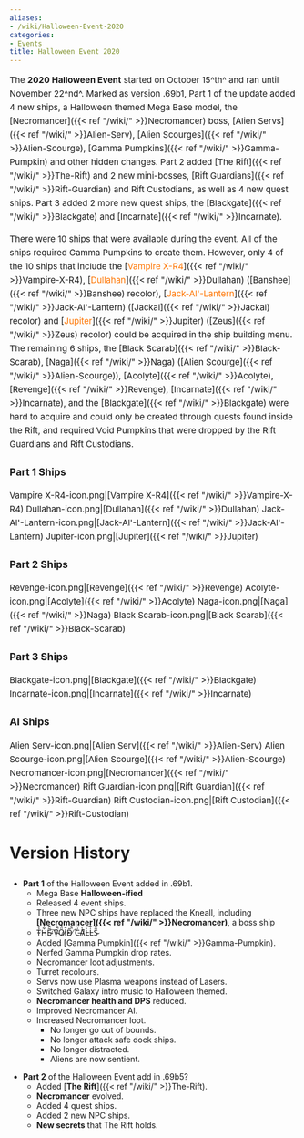 ```yaml
---
aliases:
- /wiki/Halloween-Event-2020
categories:
- Events
title: Halloween Event 2020
---
```


<div class="cardcontainer" style="font-size:15px; line-height:24px">

The **2020 Halloween Event** started on October 15^th^ and ran until November 22^nd^. Marked as version .69b1, Part 1 of the update added 4 new ships, a Halloween themed Mega Base model, the [Necromancer]({{< ref "/wiki/" >}}Necromancer) boss, [Alien Servs]({{< ref "/wiki/" >}}Alien-Serv), [Alien Scourges]({{< ref "/wiki/" >}}Alien-Scourge), [Gamma Pumpkins]({{< ref "/wiki/" >}}Gamma-Pumpkin) and other hidden changes. Part 2 added [The Rift]({{< ref "/wiki/" >}}The-Rift) and 2 new mini-bosses, [Rift Guardians]({{< ref "/wiki/" >}}Rift-Guardian) and Rift Custodians, as well as 4 new quest ships. Part 3 added 2 more new quest ships, the [Blackgate]({{< ref "/wiki/" >}}Blackgate) and [Incarnate]({{< ref "/wiki/" >}}Incarnate).

There were 10 ships that were available during the event. All of the ships required Gamma Pumpkins to create them. However, only 4 of the 10 ships that include the [<span style="color:#ff7500">Vampire X-R4</span>]({{< ref "/wiki/" >}}Vampire-X-R4), [<span style="color:#ff7500">Dullahan</span>]({{< ref "/wiki/" >}}Dullahan) ([Banshee]({{< ref "/wiki/" >}}Banshee) recolor), [<span style="color:#ff7500">Jack-Al'-Lantern</span>]({{< ref "/wiki/" >}}Jack-Al'-Lantern) ([Jackal]({{< ref "/wiki/" >}}Jackal) recolor) and [<span style="color:#ff7500">Jupiter</span>]({{< ref "/wiki/" >}}Jupiter) ([Zeus]({{< ref "/wiki/" >}}Zeus) recolor) could be acquired in the ship building menu. The remaining 6 ships, the [Black Scarab]({{< ref "/wiki/" >}}Black-Scarab), [Naga]({{< ref "/wiki/" >}}Naga) ([Alien Scourge]({{< ref "/wiki/" >}}Alien-Scourge)), [Acolyte]({{< ref "/wiki/" >}}Acolyte), [Revenge]({{< ref "/wiki/" >}}Revenge), [Incarnate]({{< ref "/wiki/" >}}Incarnate), and the [Blackgate]({{< ref "/wiki/" >}}Blackgate) were hard to acquire and could only be created through quests found inside the Rift, and required Void Pumpkins that were dropped by the Rift Guardians and Rift Custodians.

### **Part 1 Ships**

Vampire X-R4-icon.png|[Vampire X-R4]({{< ref "/wiki/" >}}Vampire-X-R4) Dullahan-icon.png|[Dullahan]({{< ref "/wiki/" >}}Dullahan) Jack-Al'-Lantern-icon.png|[Jack-Al'-Lantern]({{< ref "/wiki/" >}}Jack-Al'-Lantern) Jupiter-icon.png|[Jupiter]({{< ref "/wiki/" >}}Jupiter)

### **Part 2 Ships**

Revenge-icon.png|[Revenge]({{< ref "/wiki/" >}}Revenge) Acolyte-icon.png|[Acolyte]({{< ref "/wiki/" >}}Acolyte) Naga-icon.png|[Naga]({{< ref "/wiki/" >}}Naga) Black Scarab-icon.png|[Black Scarab]({{< ref "/wiki/" >}}Black-Scarab)

### **Part 3 Ships**

Blackgate-icon.png|[Blackgate]({{< ref "/wiki/" >}}Blackgate) Incarnate-icon.png|[Incarnate]({{< ref "/wiki/" >}}Incarnate)

### **AI Ships**

Alien Serv-icon.png|[Alien Serv]({{< ref "/wiki/" >}}Alien-Serv) Alien Scourge-icon.png|[Alien Scourge]({{< ref "/wiki/" >}}Alien-Scourge) Necromancer-icon.png|[Necromancer]({{< ref "/wiki/" >}}Necromancer) Rift Guardian-icon.png|[Rift Guardian]({{< ref "/wiki/" >}}Rift-Guardian) Rift Custodian-icon.png|[Rift Custodian]({{< ref "/wiki/" >}}Rift-Custodian)

</div>
<div class="TDiv shadowhover">
<h1 class="mw-customtoggle-ver shipclass">

Version History

</h1>
<div class="mw-collapsible mw-collapsed content" align="left">

- **Part 1** of the Halloween Event added in .69b1.
  - Mega Base **Halloween-ified**
  - Released 4 event ships.
  - Three new NPC ships have replaced the Kneall, including **[Necromancer]({{< ref "/wiki/" >}}Necromancer)**, a boss ship
  - T̴̉̆H̴͋͐E̴͂̂ ̷̈́͠V̴̚ͅÖ̷́̆I̷̓̄D̴̃̚ ̸̊͘C̵͑̈́A̷͆̀L̵͐͠L̵͑̅S̴͂̂
  - Added [Gamma Pumpkin]({{< ref "/wiki/" >}}Gamma-Pumpkin).
  - Nerfed Gamma Pumpkin drop rates.
  - Necromancer loot adjustments.
  - Turret recolours.
  - Servs now use Plasma weapons instead of Lasers.
  - Switched Galaxy intro music to Halloween themed.
  - **Necromancer health and DPS** reduced.
  - Improved Necromancer AI.
  - Increased Necromancer loot.
    - No longer go out of bounds.
    - No longer attack safe dock ships.
    - No longer distracted.
    - Aliens are now sentient.

<!-- -->

- **Part 2** of the Halloween Event add in .69b5?
  - Added [**The Rift**]({{< ref "/wiki/" >}}The-Rift).
  - **Necromancer** evolved.
  - Added 4 quest ships.
  - Added 2 new NPC ships.
  - **New secrets** that The Rift holds.

</div>
</div>